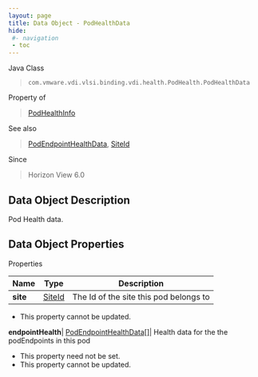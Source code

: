 ```yaml
---
layout: page
title: Data Object - PodHealthData
hide:
 #- navigation
 - toc
---
```






Java Class  
> `com.vmware.vdi.vlsi.binding.vdi.health.PodHealth.PodHealthData`

Property of  
> [PodHealthInfo](vdi.health.PodHealth.PodHealthInfo.md#field_detail)

See also  
> [PodEndpointHealthData](vdi.health.PodHealth.PodEndpointHealthData.md), [SiteId](vdi.entity.SiteId.md)

Since  
> Horizon View 6.0


## Data Object Description 

Pod Health data. 

## Data Object Properties

Properties

Name |  Type |  Description   
---|---|---  
**site**| [SiteId](vdi.entity.SiteId.md)|  The Id of the site this pod belongs to   


* This property cannot be updated.

  
**endpointHealth**| [PodEndpointHealthData[]](vdi.health.PodHealth.PodEndpointHealthData.md)|  Health data for the the podEndpoints in this pod   


* This property need not be set.
* This property cannot be updated.

  
  
  

  
  
